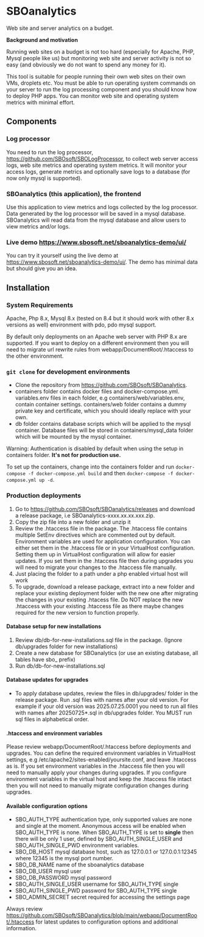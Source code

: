 # SBOanalytics
Web site and server analytics on a budget. 

**Background and motivation**

Running web sites on a budget is not too hard (especially for Apache, PHP, Mysql people like us) 
but monitoring web site and server activity is not so easy (and obviously we do not want to spend any money for it).

This tool is suitable for people running their own web sites on their own VMs, droplets etc. You must be able to run operating system commands on your server 
to run the log processing component and you should know how to deploy PHP apps. 
You can monitor web site and operating system metrics with minimal effort.

## Components

### Log processor 
You need to run the log processor, https://github.com/SBOsoft/SBOLogProcessor, 
to collect web server access logs, web site metrics and operating system metrics. 
It will monitor your access logs, generate metrics and optionally save logs to a database (for now only mysql is supported).

### SBOanalytics (this application), the frontend
Use this application to view metrics and logs collected by the log processor. Data generated by the log processor will be saved in a mysql database.
SBOanalytics will read data from the mysql database and allow users to view metrics and/or logs.

### Live demo https://www.sbosoft.net/sboanalytics-demo/ui/
You can try it yourself using the live demo at https://www.sbosoft.net/sboanalytics-demo/ui/. The demo has minimal data
but should give you an idea.

## Installation

### System Requirements
Apache, Php 8.x, Mysql 8.x (tested on 8.4 but it should work with other 8.x versions as well) 
environment with pdo, pdo mysql support. 

By default only deployments on an Apache web server with PHP 8.x are supported. If you want to deploy on a different 
environment then you will need to migrate url rewrite rules from webapp/DocumentRoot/.htaccess to the other environment.


### `git clone` for development environments

  - Clone the repository from https://github.com/SBOsoft/SBOanalytics. 
  - containers folder contains docker files and docker-compose.yml. 
variables.env files in each folder, e.g containers/web/variables.env, contain container settings. 
containers/web folder contains a dummy private key and certificate, which you should ideally replace with your own.
  - db folder contains database scripts which will be applied to the mysql container. Database files will be stored in 
containers/mysql_data folder which will be mounted by the mysql container.

Warning: Authentication is disabled by default when using the setup in containers folder. **It's not for production use.**

To set up the containers, change into the containers folder and run `docker-compose -f docker-compose.yml build` and then `docker-compose -f docker-compose.yml up -d`.

### Production deployments

  1. Go to https://github.com/SBOsoft/SBOanalytics/releases and download a release package, i.e SBOanalytics-xxxx.xx.xx.xxx.zip. 
  2. Copy the zip file into a new folder and unzip it
  3. Review the .htaccess file in the package. The .htaccess file contains multiple SetEnv directives which are commented out by default.
Environment variables are used for application configuration. You can either set them in the .htaccess file or in your VirtualHost configuration.
Setting them up in VirtualHost configuration will allow for easier updates. If you set them in the .htaccess file then  during upgrades 
you will need to migrate your changes to the .htaccess file manually.
  4. Just placing the folder to a path under a php enabled virtual host will work
  5. To upgrade, download a release package, extract into a new folder and replace your existing deployment folder with the new one after 
migrating the changes in your existing .htacess file. Do NOT replace the new .htaccess with your existing .htaccess file as there maybe changes
required for the new version to function properly.

#### Database setup for new installations
  1. Review db/db-for-new-installations.sql file in the package. (Ignore db/upgrades folder for new installations)
  2. Create a new database for SBOanalytics (or use an existing database, all tables have sbo_ prefix)
  3. Run db/db-for-new-installations.sql 

#### Database updates for upgrades 
  - To apply database updates, review the files in db/upgrades/ folder in the release package. Run .sql files with names after your old version.
For example if your old version was 2025.07.25.0001 you need to run all files with names after 20250725*.sql in db/upgrades folder.
You MUST run sql files in alphabetical order.

#### .htaccess and environment variables
Please review webapp/DocumentRoot/.htaccess before deployments and upgrades. You can define the required environment variables in VirtualHost settings,
e.g /etc/apache2/sites-enabled/yoursite.conf, and leave .htaccess as is. 
If you set environment variables in the .htaccess file then you will need to manually apply your changes during upgrades. 
If you configure environment variables  in the virtual host and keep the .htaccess file intact then you will 
not need to manually migrate configuration changes during upgrades.

#### Available configuration options 

  - SBO_AUTH_TYPE authentication type, only supported values are none and single at the moment. Anonymous access will be 
enabled when SBO_AUTH_TYPE is none. When SBO_AUTH_TYPE is set to **single** then there will be only 1 user, 
defined by SBO_AUTH_SINGLE_USER and SBO_AUTH_SINGLE_PWD environment variables.
  - SBO_DB_HOST mysql database host, such as 127.0.0.1 or 127.0.0.1:12345 where 12345 is the mysql port number.
  - SBO_DB_NAME name of the sboanalytics database
  - SBO_DB_USER mysql user
  - SBO_DB_PASSWORD mysql password
  - SBO_AUTH_SINGLE_USER username for SBO_AUTH_TYPE single
  - SBO_AUTH_SINGLE_PWD password for SBO_AUTH_TYPE single
  - SBO_ADMIN_SECRET secret required for accessing the settings page

Always review https://github.com/SBOsoft/SBOanalytics/blob/main/webapp/DocumentRoot/.htaccess for latest updates to configuration options
and additional information.

